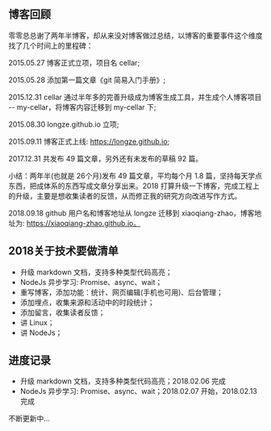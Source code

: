 
## 博客回顾

零零总总谢了两年半博客，却从来没对博客做过总结，以博客的重要事件这个维度找了几个时间上的里程碑：

2015.05.27 博客正式立项，项目名 cellar;

2015.05.28 添加第一篇文章《git 简易入门手册》;

2015.12.31 cellar 通过半年多的完善升级成为博客生成工具，并生成个人博客项目 -- my-cellar，将博客内容迁移到 my-cellar 下;

2015.08.30 longze.github.io 立项;

2015.09.11 博客正式上线: https://longze.github.io;

2017.12.31 共发布 49 篇文章，另外还有未发布的草稿 92 篇。

小结：两年半(也就是 26个月)发布 49 篇文章，平均每个月 1.8 篇，坚持每天学点东西，把成体系的东西写成文章分享出来。2018 打算升级一下博客，完成工程上的升级，主要是想收集读者的反馈，从而修正我的研究方向改进写作方式。

2018.09.18 github 用户名和博客地址从 longze 迁移到 xiaoqiang-zhao，博客地址为: https://xiaoqiang-zhao.github.io。

## 2018关于技术要做清单

- 升级 markdown 文档，支持多种类型代码高亮；
- NodeJs 异步学习: Promise、async、wait；
- 重写博客，添加功能：统计、网页编辑(手机也可用)、后台管理；
- 添加埋点，收集来源和活动中的时段统计；
- 添加留言，收集读者反馈；
- 讲 Linux；
- 讲 NodeJs；

## 进度记录

- 升级 markdown 文档，支持多种类型代码高亮；2018.02.06 完成
- NodeJs 异步学习: Promise、async、wait；2018.02.07 开始，2018.02.13 完成

不断更新中... 
